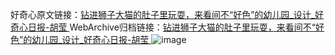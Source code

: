 好奇心原文链接：[钻进狮子大猫的肚子里玩耍，来看间不“好色”的幼儿园_设计_好奇心日报-胡莹 ](https://www.qdaily.com/articles/11956.html)
WebArchive归档链接：[钻进狮子大猫的肚子里玩耍，来看间不“好色”的幼儿园_设计_好奇心日报-胡莹 ](http://web.archive.org/web/20170720032359/http://www.qdaily.com/articles/11956.html)
![image](http://ww3.sinaimg.cn/large/007d5XDply1g3wbi0ruklj30u04zwh9e)